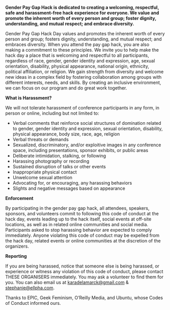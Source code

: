 **Gender Pay Gap Hack is dedicated to creating a welcoming, respectful, safe and harassment-free hack experience for everyone. We value and promote the inherent worth of every person and group; foster dignity, understanding, and mutual respect; and embrace diversity.**

Gender Pay Gap Hack Day values and promotes the inherent worth of every person and group; fosters dignity, understanding, and mutual respect; and embraces diversity. When you attend the pay gap hack, you are also making a commitment to these principles.
We invite you to help make the hack day a place that is welcoming and respectful to all participants, regardless of race, gender, gender identity and expression, age, sexual orientation, disability, physical appearance, national origin, ethnicity, political affiliation, or religion. We gain strength from diversity and welcome new ideas in a complex field by fostering collaboration among groups with different interests, needs, and skills.  By creating an inclusive environment, we can focus on our program and do great work together.

**What is Harassment?**

We will not tolerate harassment of conference participants in any form, in person or online, including but not limited to:
* Verbal comments that reinforce social structures of domination related to gender, gender identity and expression, sexual orientation, disability, physical appearance, body size, race, age, religion
* Verbal threats or demands
* Sexualized, discriminatory, and/or exploitive images in any conference space, including presentations, sponsor exhibits, or public areas
* Deliberate intimidation, stalking, or following
* Harassing photography or recording
* Sustained disruption of talks or other events
* Inappropriate physical contact
* Unwelcome sexual attention
* Advocating for, or encouraging, any harassing behaviors
* Slights and negative messages based on appearance

**Enforcement**

By participating in the gender pay gap hack, all attendees, speakers, sponsors, and volunteers commit to following this code of conduct at the hack day, events leading up to the hack itself, social events at off-site locations, as well as in related online communities and social media. Participants asked to stop harassing behavior are expected to comply immediately. Anyone violating this code of conduct may be expelled from the hack day, related events or online communities at the discretion of the organizers.

**Reporting**

If you are being harassed, notice that someone else is being harassed, or experience or witness any violation of this code of conduct, please contact THESE ORGANISERS immediately.  You may ask a volunteer to find them for you. You can also email us at karadelamarck@gmail.com & stephanie@ellpha.com. 

Thanks to EPIC, Geek Feminism, O’Reilly Media, and Ubuntu, whose Codes of Conduct informed ours.

